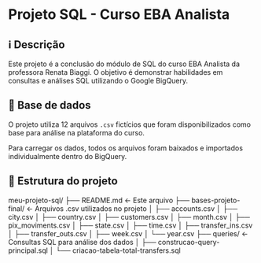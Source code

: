 # Projeto SQL - Curso EBA Analista

## :information_source: Descrição

Este projeto é a conclusão do módulo de SQL do curso EBA Analista da professora Renata Biaggi.
O objetivo é demonstrar habilidades em consultas e análises SQL utilizando o Google BigQuery.

## :game_die: Base de dados

O projeto utiliza 12 arquivos `.csv` fictícios que foram disponibilizados como base para análise na plataforma do curso.

Para carregar os dados, todos os arquivos foram baixados e importados individualmente dentro do BigQuery.

## :file_folder: Estrutura do projeto

meu-projeto-sql/
├── README.md ← Este arquivo
├── bases-projeto-final/ ← Arquivos .csv utilizados no projeto
│ ├── accounts.csv
│ ├── city.csv
│ ├── country.csv
│ ├── customers.csv
│ ├── month.csv
│ ├── pix_moviments.csv
│ ├── state.csv
│ ├── time.csv
│ ├── transfer_ins.csv
│ ├── transfer_outs.csv
│ ├── week.csv
│ └── year.csv
├── queries/ ← Consultas SQL para análise dos dados
│ ├── construcao-query-principal.sql
│ └── criacao-tabela-total-transfers.sql
